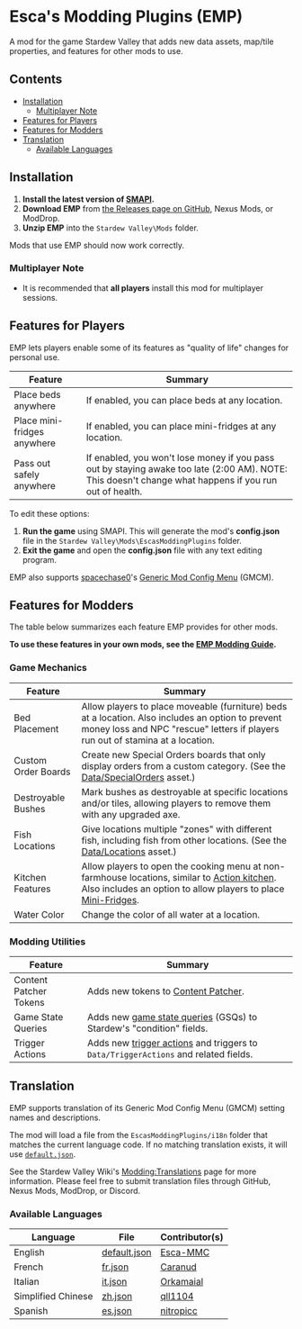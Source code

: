# Esca's Modding Plugins (EMP)
A mod for the game Stardew Valley that adds new data assets, map/tile properties, and features for other mods to use.

## Contents
* [Installation](#installation)
  * [Multiplayer Note](#multiplayer-note)
* [Features for Players](#features-for-players)
* [Features for Modders](#features-for-modders)
* [Translation](#translation)
	* [Available Languages](#available-languages)

## Installation
1. **Install the latest version of [SMAPI](https://smapi.io/).**
2. **Download EMP** from [the Releases page on GitHub](https://github.com/Esca-MMC/EscasModdingPlugins/releases), Nexus Mods, or ModDrop.
3. **Unzip EMP** into the `Stardew Valley\Mods` folder.

Mods that use EMP should now work correctly.

### Multiplayer Note
* It is recommended that **all players** install this mod for multiplayer sessions.

## Features for Players
EMP lets players enable some of its features as "quality of life" changes for personal use.

Feature | Summary
--------|--------
Place beds anywhere | If enabled, you can place beds at any location.
Place mini-fridges anywhere | If enabled, you can place mini-fridges at any location.
Pass out safely anywhere | If enabled, you won't lose money if you pass out by staying awake too late (2:00 AM). NOTE: This doesn't change what happens if you run out of health.

To edit these options:

1. **Run the game** using SMAPI. This will generate the mod's **config.json** file in the `Stardew Valley\Mods\EscasModdingPlugins` folder.
2. **Exit the game** and open the **config.json** file with any text editing program.

EMP also supports [spacechase0](https://github.com/spacechase0)'s [Generic Mod Config Menu](https://spacechase0.com/mods/stardew-valley/generic-mod-config-menu/) (GMCM).

## Features for Modders
The table below summarizes each feature EMP provides for other mods.

**To use these features in your own mods, see the [EMP Modding Guide](emp-modding-guide.md).**

### Game Mechanics
Feature | Summary
--------|--------
Bed Placement | Allow players to place moveable (furniture) beds at a location. Also includes an option to prevent money loss and NPC "rescue" letters if players run out of stamina at a location.
Custom Order Boards | Create new Special Orders boards that only display orders from a custom category. (See the [Data/SpecialOrders](https://stardewvalleywiki.com/Modding:Special_orders) asset.)
Destroyable Bushes | Mark bushes as destroyable at specific locations and/or tiles, allowing players to remove them with any upgraded axe.
Fish Locations | Give locations multiple "zones" with different fish, including fish from other locations. (See the [Data/Locations](https://stardewvalleywiki.com/Modding:Location_data) asset.)
Kitchen Features | Allow players to open the cooking menu at non-farmhouse locations, similar to [Action kitchen](https://stardewvalleywiki.com/Modding:Maps#Tile_properties_2). Also includes an option to allow players to place [Mini-Fridges](https://stardewvalleywiki.com/Mini-Fridge).
Water Color | Change the color of all water at a location.

### Modding Utilities
Feature | Summary
--------|--------
Content Patcher Tokens | Adds new tokens to [Content Patcher](https://github.com/Pathoschild/StardewMods/tree/develop/ContentPatcher).
Game State Queries | Adds new [game state queries](https://stardewvalleywiki.com/Modding:Game_state_queries) (GSQs) to Stardew's "condition" fields.
Trigger Actions | Adds new [trigger actions](https://stardewvalleywiki.com/Modding:Trigger_actions) and triggers to `Data/TriggerActions` and related fields.

## Translation
EMP supports translation of its Generic Mod Config Menu (GMCM) setting names and descriptions.

The mod will load a file from the `EscasModdingPlugins/i18n` folder that matches the current language code. If no matching translation exists, it will use [`default.json`](https://github.com/Esca-MMC/EscasModdingPlugins/blob/master/EscasModdingPlugins/i18n/default.json).

See the Stardew Valley Wiki's [Modding:Translations](https://stardewvalleywiki.com/Modding:Translations) page for more information. Please feel free to submit translation files through GitHub, Nexus Mods, ModDrop, or Discord.

### Available Languages
Language | File | Contributor(s)
---------|------|------------
English | [default.json](https://github.com/Esca-MMC/EscasModdingPlugins/blob/master/EscasModdingPlugins/i18n/default.json) | [Esca-MMC](https://github.com/Esca-MMC)
French | [fr.json](https://github.com/Esca-MMC/EscasModdingPlugins/blob/master/EscasModdingPlugins/i18n/fr.json) | [Caranud](https://www.nexusmods.com/users/745980)
Italian | [it.json](https://github.com/Esca-MMC/EscasModdingPlugins/blob/master/EscasModdingPlugins/i18n/it.json) | [Orkamaial](https://www.nexusmods.com/users/181358142)
Simplified Chinese | [zh.json](https://github.com/Esca-MMC/EscasModdingPlugins/blob/master/EscasModdingPlugins/i18n/zh.json) | [qll1104](https://www.nexusmods.com/users/218345023)
Spanish | [es.json](https://github.com/Esca-MMC/EscasModdingPlugins/blob/master/EscasModdingPlugins/i18n/es.json) | [nitropicc](https://www.nexusmods.com/users/118950518)